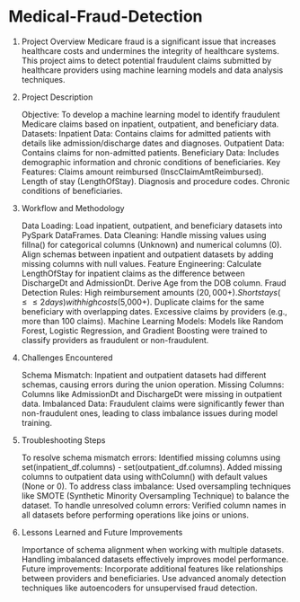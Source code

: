 # Medical-Fraud-Detection
1. Project Overview
Medicare fraud is a significant issue that increases healthcare costs and undermines the integrity of healthcare systems. This project aims to detect potential fraudulent claims submitted by healthcare providers using machine learning models and data analysis techniques.
2. Project Description

    Objective: To develop a machine learning model to identify fraudulent Medicare claims based on inpatient, outpatient, and beneficiary data.
    Datasets:
        Inpatient Data: Contains claims for admitted patients with details like admission/discharge dates and diagnoses.
        Outpatient Data: Contains claims for non-admitted patients.
        Beneficiary Data: Includes demographic information and chronic conditions of beneficiaries.
    Key Features:
        Claims amount reimbursed (InscClaimAmtReimbursed).
        Length of stay (LengthOfStay).
        Diagnosis and procedure codes.
        Chronic conditions of beneficiaries.

3. Workflow and Methodology

    Data Loading:
        Load inpatient, outpatient, and beneficiary datasets into PySpark DataFrames.
    Data Cleaning:
        Handle missing values using fillna() for categorical columns (Unknown) and numerical columns (0).
        Align schemas between inpatient and outpatient datasets by adding missing columns with null values.
    Feature Engineering:
        Calculate LengthOfStay for inpatient claims as the difference between DischargeDt and AdmissionDt.
        Derive Age from the DOB column.
    Fraud Detection Rules:
        High reimbursement amounts ($20,000+).
        Short stays (≤≤ 2 days) with high costs ($5,000+).
        Duplicate claims for the same beneficiary with overlapping dates.
        Excessive claims by providers (e.g., more than 100 claims).
    Machine Learning Models:
        Models like Random Forest, Logistic Regression, and Gradient Boosting were trained to classify providers as fraudulent or non-fraudulent.

4. Challenges Encountered

    Schema Mismatch:
        Inpatient and outpatient datasets had different schemas, causing errors during the union operation.
    Missing Columns:
        Columns like AdmissionDt and DischargeDt were missing in outpatient data.
    Imbalanced Data:
        Fraudulent claims were significantly fewer than non-fraudulent ones, leading to class imbalance issues during model training.

5. Troubleshooting Steps

    To resolve schema mismatch errors:
        Identified missing columns using set(inpatient_df.columns) - set(outpatient_df.columns).
        Added missing columns to outpatient data using withColumn() with default values (None or 0).
    To address class imbalance:
        Used oversampling techniques like SMOTE (Synthetic Minority Oversampling Technique) to balance the dataset.
    To handle unresolved column errors:
        Verified column names in all datasets before performing operations like joins or unions.

6. Lessons Learned and Future Improvements

    Importance of schema alignment when working with multiple datasets.
    Handling imbalanced datasets effectively improves model performance.
    Future improvements:
        Incorporate additional features like relationships between providers and beneficiaries.
        Use advanced anomaly detection techniques like autoencoders for unsupervised fraud detection.
